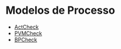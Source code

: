 # Modelos de Processo
* [ActCheck](https://github.com/GabrielMarquesdaSilva/Catalogo-de-Tecnicas-de-Checklist/blob/%23-Modelos-de-Processo/ActCheck.md)
* [PVMCheck](https://github.com/GabrielMarquesdaSilva/Catalogo-de-Tecnicas-de-Checklist/blob/%23-Modelos-de-Processo/PVMCheck.md)
* [BPCheck](https://github.com/GabrielMarquesdaSilva/Catalogo-de-Tecnicas-de-Checklist/blob/%23-Modelos-de-Processo/BPCheck.md)
